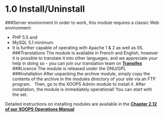 # 1.0 Install/Uninstall

###Server environment
In order to work, this module requires a classic Web environment:
- PHP 5.5  and 
- MySQL 5.1 minimum. 
- It is further capable of operating with Apache 1 & 2 as well as IIS.
 
###Translations
The module is available in French and English, however it is possible to translate it into other languages, and we appreciate your help in doing so - you can join our translation team on [**Transifex**](https://www.transifex.com/xoops/)
 
###Licence
The module is released under the GNU/GPL
 
###Installation
After unpacking the archive module, simply copy the contents of the archive in the modules directory of your site via an FTP program.
 
Then, go to the XOOPS Admin module to install it.
After installation, the module is immediately operational!
You can start with the set.

Detailed instructions on installing modules are available in the [**Chapter 2.12 of our XOOPS Operations Manual**](https://www.gitbook.com/book/xoops/xoops-operations-guide/)

